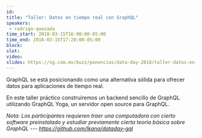 ```yaml
---
id: 
title: "Taller: Datos en tiempo real con GraphQL"
speakers:
 - rodrigo-quezada
time_start: 2018-03-15T16:00:00-05:00
time_end: 2018-03-15T17:20:00-05:00
block: 
slot: 
video: 
slides: https://sg.com.mx/buzz/ponencias/data-day-2018/taller-datos-en-tiempo-real-con-graphql
---
```


GraphQL se está posicionando como una alternativa sólida para ofrecer datos para aplicaciones de tiempo real.

En este taller práctico construiremos un backend sencillo de GraphQL utilizando GraphQL Yoga, un servidor open source para GraphQL.

<span data-sheets-value="{&quot;1&quot;:2,&quot;2&quot;:&quot;I would start with a short description of how one would tackle the problem of real-time data with the current paradigms, then followed by a short introduction to GraphQL, after that I would go on onto introducing GraphQL subscriptions and how they mean to simplify real-time data, and to close I would present the GraphCool tool and how it has helped us in Datank.&quot;}" data-sheets-userformat="{&quot;2&quot;:8769,&quot;3&quot;:[null,0],&quot;9&quot;:0,&quot;12&quot;:0,&quot;16&quot;:10}"><em>Nota: Los participantes requieren traer una computadora con cierto software preinstalado y estudiar previamente cierta teoría básica sobre GraphQL --- <a href="https://github.com/Ikana/dataday-gql">https://github.com/Ikana/dataday-gql</a></em>
</span>

&nbsp;